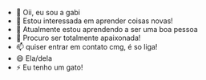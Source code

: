 - 👋 Oii, eu sou a gabi
- 👀 Estou interessada em aprender coisas novas!
- 🌱 Atualmente estou aprendendo a ser uma boa pessoa
- 💞️ Procuro ser totalmente apaixonada!
- 📫 quiser entrar em contato cmg, é so liga!
- 😄 Ela/dela
- ⚡ Eu tenho um gato!

<!---
cmpgnr09/cmpgnr09 is a ✨ special ✨ repository because its `README.md` (this file) appears on your GitHub profile.
You can click the Preview link to take a look at your changes.
--->
